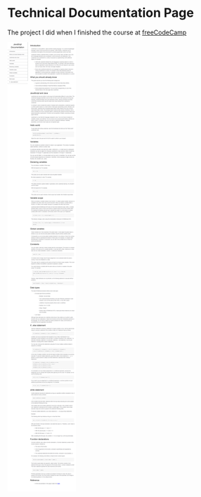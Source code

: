 **<h1>Technical Documentation Page</h1>**

The project I did when I finished the course at <a href="https://www.freecodecamp.org/">freeCodeCamp</a>

![technical-documentation-page](/review.png)

